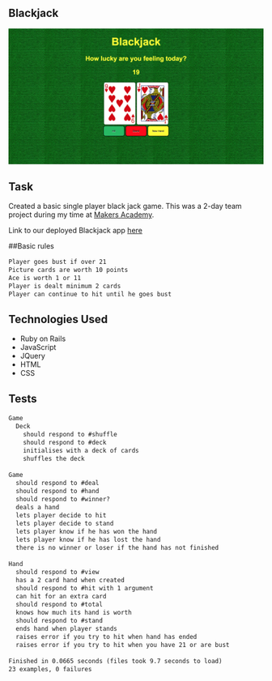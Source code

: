 
Blackjack
---

![alt text](https://github.com/ajitsy/blackjack/blob/master/app/assets/images/blackjack_screenshot.png)

Task
---

Created a basic single player black jack game. This was a 2-day team project during my time at [Makers Academy](http://www.makersacademy.com/).

Link to our deployed Blackjack app [here](https://pure-refuge-7844.herokuapp.com/)

##Basic rules

```
Player goes bust if over 21
Picture cards are worth 10 points
Ace is worth 1 or 11
Player is dealt minimum 2 cards
Player can continue to hit until he goes bust
```

Technologies Used
---

- Ruby on Rails
- JavaScript
- JQuery
- HTML
- CSS

Tests
---

```
Game
  Deck
    should respond to #shuffle
    should respond to #deck
    initialises with a deck of cards
    shuffles the deck

Game
  should respond to #deal
  should respond to #hand
  should respond to #winner?
  deals a hand
  lets player decide to hit
  lets player decide to stand
  lets player know if he has won the hand
  lets player know if he has lost the hand
  there is no winner or loser if the hand has not finished

Hand
  should respond to #view
  has a 2 card hand when created
  should respond to #hit with 1 argument
  can hit for an extra card
  should respond to #total
  knows how much its hand is worth
  should respond to #stand
  ends hand when player stands
  raises error if you try to hit when hand has ended
  raises error if you try to hit when you have 21 or are bust

Finished in 0.0665 seconds (files took 9.7 seconds to load)
23 examples, 0 failures
```
